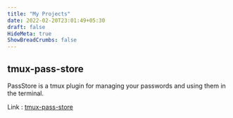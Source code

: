 ```yaml
---
title: "My Projects"
date: 2022-02-20T23:01:49+05:30
draft: false
HideMeta: true
ShowBreadCrumbs: false
---
```



## tmux-pass-store
<p>PassStore is a tmux plugin for managing your passwords and using them in the terminal.</p>

Link : [tmux-pass-store](https://github.com/LoneWolf38/tmux-pass-store)

<br />
